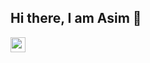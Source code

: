 ## Hi there, I am Asim :wave:
<img height="24" width="24" src="https://cdn.jsdelivr.net/npm/simple-icons@v4/icons/linkedin.svg" />


<!---
asimregmi/asimregmi is a ✨ special ✨ repository because its `README.md` (this file) appears on your GitHub profile.
You can click the Preview link to take a look at your changes.
--->

